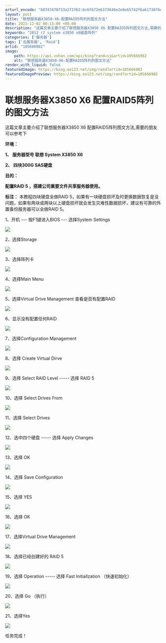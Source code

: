 ```yaml
---
arturl_encode: "68747470733a2f2f62:6c6f672e6373646e2e6e65742f6a61736f6e696a657373792f:61727469636c652f64657461696c732f313035363636393832"
layout: post
title: "联想服务器X3850-X6-配置RAID5阵列的图文方法"
date: 2023-12-02 00:15:00 +08:00
description: "这篇文章主要介绍了联想服务器X3850 X6 配置RAID5阵列图文方法,需要的朋友可以参考下环境："
keywords: "2012 r2 system x3850 x6磁盘阵列"
categories: ['服务器']
tags: ['云服务器', 'Raid']
artid: "105666982"
image:
    path: https://api.vvhan.com/api/bing?rand=sj&artid=105666982
    alt: "联想服务器X3850-X6-配置RAID5阵列的图文方法"
render_with_liquid: false
featuredImage: https://bing.ee123.net/img/rand?artid=105666982
featuredImagePreview: https://bing.ee123.net/img/rand?artid=105666982
---
```


# 联想服务器X3850 X6 配置RAID5阵列的图文方法

这篇文章主要介绍了联想服务器X3850 X6 配置RAID5阵列图文方法,需要的朋友可以参考下

**环境：**

**1、 服务器型号 联想 System X3850 X6**

**2、 四块300G SAS硬盘**

**目的：**

**配置RAID 5 ，搭建公司重要文件共享服务器使用。**

**标注：**
本教程四块硬盘全做RAID 5，如果有一块硬盘损坏及时更换数据恢复是没问题，如果有两块或两块以上硬盘损坏就会发生灾难性数据损坏，建议有可靠的外置备份服务器可以全做RAID 5。

1、开机 --- 按F1键进入BIOS --- 选择System Settings

![](https://i-blog.csdnimg.cn/blog_migrate/1e0903e3673c27284688f26cefd7ab86.png)

2、选择Storage

![](https://i-blog.csdnimg.cn/blog_migrate/3552321aa2aff3204276c8c1dcad1baf.png)

3、选择阵列卡

![](https://i-blog.csdnimg.cn/blog_migrate/f128c9387ea91356b9ed16be64769f0a.png)

4、选择Main Menu

![](https://i-blog.csdnimg.cn/blog_migrate/50897b6c5081ab1ac2ca122be2aca24e.png)

5、选择Virtual Drive Management 查看是否有配置RAID

![](https://i-blog.csdnimg.cn/blog_migrate/d7b5b918dc1e9a1832e4259cd95a8f88.png)

6、显示没有配置任何RAID

![](https://i-blog.csdnimg.cn/blog_migrate/a31748d5da17b5fd34bac990219a1f06.png)

7、选择Configuration Management

![](https://i-blog.csdnimg.cn/blog_migrate/9b5947c642adf2237b8aea830a23e995.png)

8、选择 Create Virtual Dirve

![](https://i-blog.csdnimg.cn/blog_migrate/a575bfb49ce7bb4bf2478a6f545a5ee4.png)

9、选择 Select RAID Level ----- 选择 RAID 5

![](https://i-blog.csdnimg.cn/blog_migrate/3e06466a325284373302163fdbfc24d7.png)

10、选择 Select Drives From

![](https://i-blog.csdnimg.cn/blog_migrate/379c40ad2af5358bd8b608104d657b6f.png)

11、选择 Select Drives

![](https://i-blog.csdnimg.cn/blog_migrate/bd1c077a9c0cb20012fac3cc8233bf6e.png)

12、选中四个硬盘 ----- 选择 Apply Changes

![](https://i-blog.csdnimg.cn/blog_migrate/7cd239209a163fc0b8adf0177f270033.png)

13、选择 OK

![](https://i-blog.csdnimg.cn/blog_migrate/d8c1565e8440041689f7325963c8fd36.png)

14、选择 Save Configuration

![](https://i-blog.csdnimg.cn/blog_migrate/36d3b1ef9685e08cd1acaf97005dbc4b.png)

15、选择 YES

![](https://i-blog.csdnimg.cn/blog_migrate/16fe50bb84103ce88c0d301b6605bb05.png)

16、选择 OK

![](https://i-blog.csdnimg.cn/blog_migrate/b59c9fb4dc2676a21e6aa19ef5a3ec3a.png)

17、选择Virtual Drive Management

![](https://i-blog.csdnimg.cn/blog_migrate/0dec9f8d39318f546bee6a9d333feea2.png)

18、选择已经创建好的 RAID 5

![](https://i-blog.csdnimg.cn/blog_migrate/e4e0345fbfc11c728ed9b14d5ea259ad.png)

19、选择 Operation ----- 选择 Fast Initiallzation （快速初始化）

![](https://i-blog.csdnimg.cn/blog_migrate/25b03c4c26faeae98ce7858fe9095303.png)

20、选择 Go （执行）

![](https://i-blog.csdnimg.cn/blog_migrate/e3ee6bafd7b5c17450f5cb526cfe8375.png)

21、选择Yes

![](https://i-blog.csdnimg.cn/blog_migrate/e386a07c61aef958073f6f2d976beb19.png)

任务完成！